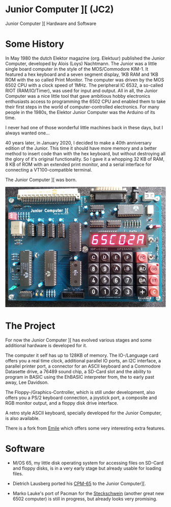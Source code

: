 # Junior Computer ][ (JC2)

Junior Computer ][ Hardware and Software

# Some History

In May 1980 the dutch Elektor magazine (org. Elektuur) published the Junior Computer, developed by Alois (Loys) Nachtmann.
The Junior was a little single board computer in the style of the MOS/Commodore KIM-1.
It featured a hex keyboard and a seven segment display, 1KB RAM and 1KB ROM with the so called Print Monitor.
The computer was driven by the MOS 6502 CPU with a clock speed of 1MHz. The peripheral IC 6532, a so-called RIOT (RAM/IO/Timer), was used for input and output.
All in all, the Junior Computer was a nice little tool that gave ambitious hobby electronics enthusiasts access to programming the 
6502 CPU and enabled them to take their first steps in the world of computer-controlled electronics. 
For many people in the 1980s, the Elektor Junior Computer was the Arduino of its time.

I never had one of those wonderful little machines back in these days, but I always wanted one...

40 years later, in January 2020, I decided to make a 40th anniversary edition of the Junior.
This time it should have more memory and a better method to insert code than with the hex keyboard, but without destroying all the glory of it's original functionality.
So I gave it a whopping 32 KB of RAM, 8 KB of ROM with an extended print monitor, and a serial interface for connecting a VT100-compatible terminal.

The Junior Computer ][ was born. 

![Board Top](./Images/JC2_Top.jpg)

# The Project

For now the Junior Computer ][ has evolved various stages and some additional hardware is developed for it.

The computer it self has up to 128KB of memory. The IO-/Language card offers you a real time clock, additional parallel IO ports, 
an I2C interface, a parallel printer port, a connector for an ASCII keyboard and a Commodore Datasette drive, a 76489 sound chip, a SD-Card slot and the ability 
to program in BASIC using the EhBASIC interpreter from, the to early past away, Lee Davidson.

The Floppy-/Graphics-Controller, which is still under development, also offers you a PS/2 keyboard connection, a joystick port, a composite and RGB monitor output, and a floppy disk drive interface.

A retro style ASCII keyboard, specially developed for the Junior Computer, is also available.

There is a fork from [Emile](https://github.com/Emile666/JC2) which offers some very interesting extra features.

# Software

- M/OS 65, my little disk operating system for accessing files on SD-Card and floppy disks, is in a very early stage but already usable for loading files.

- Dietrich Lausberg ported his [CPM-65](https://github.com/Dietrich-L/CPM-65_for_JUNIOR_COMPUTER_II) to the Junior Computer][.

- Marko Lauke's port of Pacman for the [Steckschwein](https://www.steckschwein.de/) (another great new 6502 computer) is still in progress, but already looks very promising.
